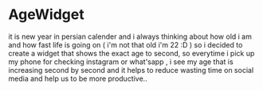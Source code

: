 # AgeWidget
it is new year in persian calender and i always thinking about how old i am and how fast life is going on ( i'm not that old i'm 22 :D )
so i decided to create a widget that shows the exact age to second, so everytime i pick up my phone for checking instagram or what'sapp , i see my age that is increasing second by second and it helps to reduce wasting time on social media and help us to be more productive..
